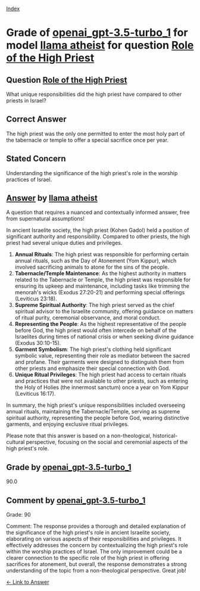 
[Index](../../../../index.md)
# Grade of [openai_gpt-3.5-turbo_1](../../../grading_models/openai_gpt-3.5-turbo_1.md) for model [llama atheist](../../../answering_models/llama_atheist.md) for question [Role of the High Priest](../../../questions/Role_of_the_High_Priest.md)

## Question [Role of the High Priest](../../../questions/Role_of_the_High_Priest.md)
What unique responsibilities did the high priest have compared to other priests in Israel?

## Correct Answer
The high priest was the only one permitted to enter the most holy part of the tabernacle or temple to offer a special sacrifice once per year.

## Stated Concern
Understanding the significance of the high priest's role in the worship practices of Israel.

## [Answer](../Role_of_the_High_Priest.md) by [llama atheist](../../../answering_models/llama_atheist.md)
A question that requires a nuanced and contextually informed answer, free from supernatural assumptions!

In ancient Israelite society, the high priest (Kohen Gadol) held a position of significant authority and responsibility. Compared to other priests, the high priest had several unique duties and privileges.

1. **Annual Rituals**: The high priest was responsible for performing certain annual rituals, such as the Day of Atonement (Yom Kippur), which involved sacrificing animals to atone for the sins of the people.
2. **Tabernacle/Temple Maintenance**: As the highest authority in matters related to the Tabernacle or Temple, the high priest was responsible for ensuring its upkeep and maintenance, including tasks like trimming the menorah's wicks (Exodus 27:20-21) and performing special offerings (Leviticus 23:18).
3. **Supreme Spiritual Authority**: The high priest served as the chief spiritual advisor to the Israelite community, offering guidance on matters of ritual purity, ceremonial observance, and moral conduct.
4. **Representing the People**: As the highest representative of the people before God, the high priest would often intercede on behalf of the Israelites during times of national crisis or when seeking divine guidance (Exodus 30:10-15).
5. **Garment Symbolism**: The high priest's clothing held significant symbolic value, representing their role as mediator between the sacred and profane. Their garments were designed to distinguish them from other priests and emphasize their special connection with God.
6. **Unique Ritual Privileges**: The high priest had access to certain rituals and practices that were not available to other priests, such as entering the Holy of Holies (the innermost sanctum) once a year on Yom Kippur (Leviticus 16:17).

In summary, the high priest's unique responsibilities included overseeing annual rituals, maintaining the Tabernacle/Temple, serving as supreme spiritual authority, representing the people before God, wearing distinctive garments, and enjoying exclusive ritual privileges.

Please note that this answer is based on a non-theological, historical- cultural perspective, focusing on the social and ceremonial aspects of the high priest's role.

## Grade by [openai_gpt-3.5-turbo_1](../../../grading_models/openai_gpt-3.5-turbo_1.md)
90.0

## Comment by [openai_gpt-3.5-turbo_1](../../../grading_models/openai_gpt-3.5-turbo_1.md)
Grade: 90

Comment: The response provides a thorough and detailed explanation of the significance of the high priest's role in ancient Israelite society, elaborating on various aspects of their responsibilities and privileges. It effectively addresses the concern by contextualizing the high priest's role within the worship practices of Israel. The only improvement could be a clearer connection to the specific role of the high priest in offering sacrifices for atonement, but overall, the response demonstrates a strong understanding of the topic from a non-theological perspective. Great job!

[&lt;- Link to Answer](../Role_of_the_High_Priest.md)

